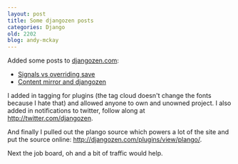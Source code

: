 ```yaml
---
layout: post
title: Some djangozen posts
categories: Django
old: 2202
blog: andy-mckay
---
```

<p>Added some posts to <a href="http://www.djangozen.com">djangozen.com</a>:</p>
<ul>
<li><a href="http://djangozen.com/blog/signal-vs-overriding-save">Signals vs overriding save</a></li>
<li><a href="http://djangozen.com/blog/content-mirror-and-this-site">Content mirror and djangozen</a></li>
</ul>
<p>I added in tagging for plugins (the tag cloud doesn't change the fonts because I hate that) and allowed anyone to own and unowned project. I also added in notifications to twitter, follow along at <a href="http://twitter.com/djangozen">http://twitter.com/djangozen</a>.</p>
<p>And finally I pulled out the plango source which powers a lot of the site and put the source online: <a href="http://djangozen.com/plugins/view/plango/">http://djangozen.com/plugins/view/plango/</a>.</p>
<p>Next the job board, oh and a bit of traffic would help.</p>